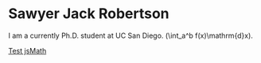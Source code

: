 <SCRIPT SRC="jsMath-3.6e/jsMath.js"></SCRIPT>

# Sawyer Jack Robertson

I am a currently Ph.D. student at UC San Diego. \(\int_a^b f(x)\mathrm{d}x\).

<a href="test_jsmath.html">Test jsMath</a>